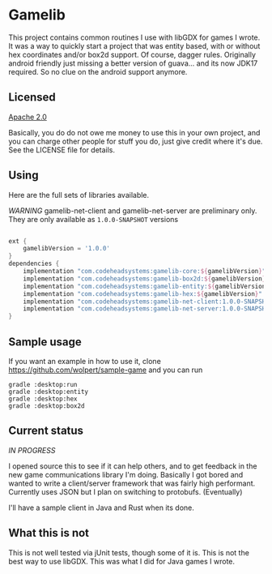 # Gamelib

This project contains common routines I use with libGDX for games I wrote.
It was a way to quickly start a project that was entity based, with or
without hex coordinates and/or box2d support. Of course, dagger rules.
Originally android friendly just missing a better version of guava... and
its now JDK17 required. So no clue on the android support anymore.

## Licensed

[Apache 2.0](https://opensource.org/licenses/Apache-2.0)

Basically, you do do not owe me money to use this in your own project,
and you can charge other people for stuff you do, just give credit where
it's due. See the LICENSE file for details.

## Using

Here are the full sets of libraries available.

*WARNING* gamelib-net-client and gamelib-net-server are preliminary only.
They are only available as `1.0.0-SNAPSHOT` versions

```groovy

ext {
    gamelibVersion = '1.0.0'
}
dependencies {
    implementation "com.codeheadsystems:gamelib-core:${gamelibVersion}"
    implementation "com.codeheadsystems:gamelib-box2d:${gamelibVersion}"
    implementation "com.codeheadsystems:gamelib-entity:${gamelibVersion}"
    implementation "com.codeheadsystems:gamelib-hex:${gamelibVersion}"
    implementation "com.codeheadsystems:gamelib-net-client:1.0.0-SNAPSHOT"
    implementation "com.codeheadsystems:gamelib-net-server:1.0.0-SNAPSHOT"
}
```

## Sample usage

If you want an example in how to use it, clone https://github.com/wolpert/sample-game
and you can run
```
gradle :desktop:run
gradle :desktop:entity
gradle :desktop:hex
gradle :desktop:box2d
```



## Current status

*IN PROGRESS*

I opened source this to see if it can help others, and to get feedback in
the new game communications library I'm doing. Basically I got bored and 
wanted to write a client/server framework that was fairly high performant.
Currently uses JSON but I plan on switching to protobufs. (Eventually)

I'll have a sample client in Java and Rust when its done. 

## What this is not

This is not well tested via jUnit tests, though some of it is. This is not
the best way to use libGDX. This was what I did for Java games I wrote. 
